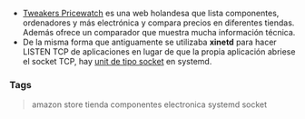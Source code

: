 * [Tweakers Pricewatch](http://tweakers.net/pricewatch/) es una web holandesa que lista componentes, ordenadores y más electrónica
  y compara precios en diferentes tiendas. Además ofrece un comparador que muestra mucha información técnica.
* De la misma forma que antiguamente se utilizaba **xinetd** para hacer LISTEN TCP de aplicaciones en lugar de que la propia
  aplicación abriese el socket TCP, hay [unit de tipo socket](https://www.freedesktop.org/software/systemd/man/systemd.socket.html) en systemd.

### Tags
> amazon store tienda componentes electronica systemd socket

